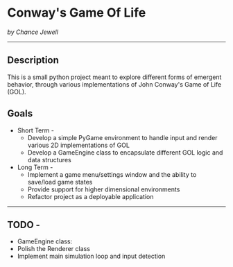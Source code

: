 # **Conway's Game Of Life**
*by Chance Jewell*

---

## Description
This is a small python project meant to explore different forms of emergent behavior, through various implementations of
John Conway's Game of Life (GOL).

## Goals
* Short Term - 
  * Develop a simple PyGame environment to handle input and render various 2D implementations of GOL
  * Develop a GameEngine class to encapsulate different GOL logic and data structures
* Long Term - 
  * Implement a game menu/settings window and the ability to save/load game states
  * Provide support for higher dimensional environments
  * Refactor project as a deployable application

---

## TODO - 
* GameEngine class:
* Polish the Renderer class
* Implement main simulation loop and input detection